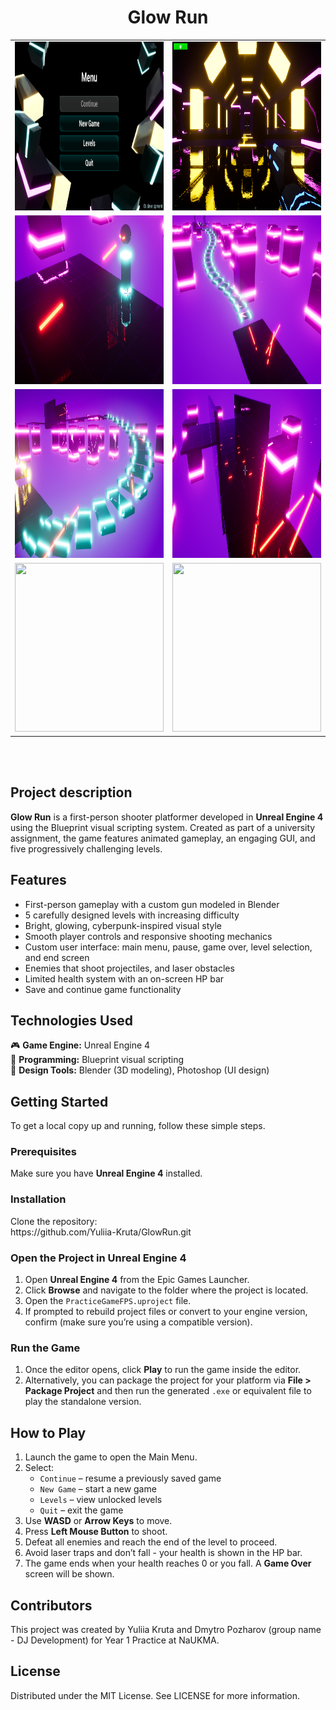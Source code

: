 <h1 align="center">Glow Run</h1>
<table>
  <tr>
    <td><img src="./images/glowrun1.png" width="100%" height="270px"/></td>
    <td><img src="./images/glowrun2.png" width="100%" height="270px"/></td>
  </tr>
  <tr>
    <td><img src="./images/glowrun3.png" width="100%" height="270px"/></td>
    <td><img src="./images/glowrun4.png" width="100%" height="270px"/></td>
  </tr>
  <tr>
    <td><img src="./images/glowrun5.png" width="100%" height="270px"/></td>
    <td><img src="./images/glowrun6.png" width="100%" height="270px"/></td>
  </tr>
  <tr>
    <td><img src="./images/glowrun7.gif" width="100%" height="270px"/></td>
    <td><img src="./images/glowrun8.gif" width="100%" height="270px"/></td>
  </tr>
</table>

<br/><br/>
<h2>Project description</h2>
<b>Glow Run</b> is a first-person shooter platformer developed in <b>Unreal Engine 4</b> using the Blueprint visual scripting system. Created as part of a university assignment, the game features animated gameplay, an engaging GUI, and five progressively challenging levels.

<h2>Features</h2>
<ul>
  <li>First-person gameplay with a custom gun modeled in Blender</li>
  <li>5 carefully designed levels with increasing difficulty</li>
  <li>Bright, glowing, cyberpunk-inspired visual style</li>
  <li>Smooth player controls and responsive shooting mechanics</li>
  <li>Custom user interface: main menu, pause, game over, level selection, and end screen</li>
  <li>Enemies that shoot projectiles, and laser obstacles</li>
  <li>Limited health system with an on-screen HP bar</li>
  <li>Save and continue game functionality</li>
</ul>

<h2>Technologies Used</h2>
🎮 <b>Game Engine:</b> Unreal Engine 4<br/>
🧩 <b>Programming:</b> Blueprint visual scripting<br/>
🎨 <b>Design Tools:</b> Blender (3D modeling), Photoshop (UI design)<br/>

<h2>Getting Started</h2>
To get a local copy up and running, follow these simple steps.

<h3>Prerequisites</h3>
Make sure you have <b>Unreal Engine 4</b> installed.

<h3>Installation</h3>
Clone the repository:<br/>
https://github.com/Yuliia-Kruta/GlowRun.git

<h3>Open the Project in Unreal Engine 4</h3>
<ol>
  <li>Open <b>Unreal Engine 4</b> from the Epic Games Launcher.</li>
  <li>Click <b>Browse</b> and navigate to the folder where the project is located.</li>
  <li>Open the <code>PracticeGameFPS.uproject</code> file.</li>
  <li>If prompted to rebuild project files or convert to your engine version, confirm (make sure you’re using a compatible version).</li>
</ol>

<h3>Run the Game</h3>
<ol>
  <li>Once the editor opens, click <b>Play</b> to run the game inside the editor.</li>
  <li>Alternatively, you can package the project for your platform via <b>File &gt; Package Project</b> and then run the generated <code>.exe</code> or equivalent file to play the standalone version.</li>
</ol>

<h2>How to Play</h2>
<ol>
  <li>Launch the game to open the Main Menu.</li>
  <li>Select:
    <ul>
      <li><code>Continue</code> – resume a previously saved game</li>
      <li><code>New Game</code> – start a new game</li>
      <li><code>Levels</code> – view unlocked levels</li>
      <li><code>Quit</code> – exit the game</li>
    </ul>
  </li>
  <li>Use <b>WASD</b> or <b>Arrow Keys</b> to move.</li>
  <li>Press <b>Left Mouse Button</b> to shoot.</li>
  <li>Defeat all enemies and reach the end of the level to proceed.</li>
  <li>Avoid laser traps and don’t fall - your health is shown in the HP bar.</li>
  <li>The game ends when your health reaches 0 or you fall. A <b>Game Over</b> screen will be shown.</li>
</ol>

<h2>Contributors</h2>
This project was created by Yuliia Kruta and Dmytro Pozharov (group name - DJ Development) for Year 1 Practice at NaUKMA.

<h2>License</h2>
Distributed under the MIT License. See LICENSE for more information.
